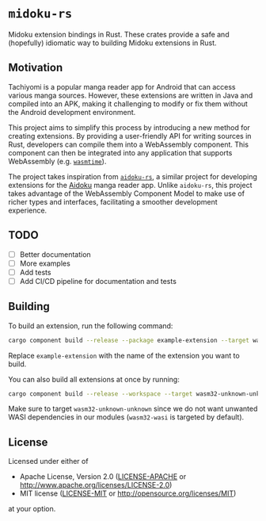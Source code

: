 # `midoku-rs`

Midoku extension bindings in Rust. These crates provide a safe and (hopefully)
idiomatic way to building Midoku extensions in Rust.

## Motivation

Tachiyomi is a popular manga reader app for Android that can access various
manga sources. However, these extensions are written in Java and compiled into
an APK, making it challenging to modify or fix them without the Android
development environment.

This project aims to simplify this process by introducing a new method for
creating extensions. By providing a user-friendly API for writing sources in
Rust, developers can compile them into a WebAssembly component. This component
can then be integrated into any application that supports WebAssembly
(e.g. [`wasmtime`][wasmtime]).

The project takes inspiration from [`aidoku-rs`][aidoku-rs], a similar project
for developing extensions for the [Aidoku][aidoku] manga reader app.
Unlike `aidoku-rs`, this project takes advantage of the WebAssembly Component
Model to make use of richer types and interfaces, facilitating a smoother
development experience.

[wasmtime]: https://wasmtime.dev
[aidoku-rs]: https://github.com/Aidoku/aidoku-rs
[aidoku]: https://github.com/Aidoku/Aidoku

## TODO

- [ ] Better documentation
- [ ] More examples
- [ ] Add tests
- [ ] Add CI/CD pipeline for documentation and tests

## Building

To build an extension, run the following command:

```sh
cargo component build --release --package example-extension --target wasm32-unknown-unknown
```

Replace `example-extension` with the name of the extension you want to build.

You can also build all extensions at once by running:

```sh
cargo component build --release --workspace --target wasm32-unknown-unknown
```

Make sure to target `wasm32-unknown-unknown` since we do not want unwanted
WASI dependencies in our modules (`wasm32-wasi` is targeted by default).

## License

Licensed under either of

- Apache License, Version 2.0 ([LICENSE-APACHE](LICENSE-APACHE) or http://www.apache.org/licenses/LICENSE-2.0)
- MIT license ([LICENSE-MIT](LICENSE-MIT) or http://opensource.org/licenses/MIT)

at your option.
